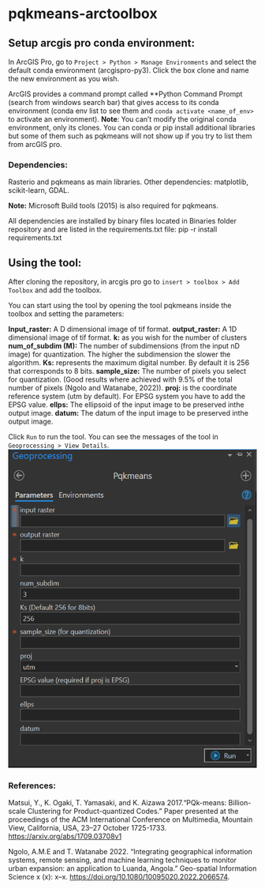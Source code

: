 # pqkmeans-arctoolbox

## Setup arcgis pro conda environment:
In ArcGIS Pro, go to `Project > Python > Manage Environments` and select the default conda environment (arcgispro-py3). Click the box clone and name the new environment as you wish.
 
ArcGIS provides a command prompt called **Python Command Prompt (search from windows search bar) that gives access to its conda environment (conda env list to see them and `conda activate <name_of_env>` to activate an environment).
**Note**: You can’t modify the original conda environment, only its clones. You can conda or pip install additional libraries but some of them such as pqkmeans will not show up if you try to list them from arcGIS pro.
 
### Dependencies:
Rasterio and pqkmeans as main libraries.
Other dependencies:  matplotlib, scikit-learn, GDAL.

**Note:** Microsoft Build tools (2015) is also required for pqkmeans.

All dependencies are installed by binary files located in Binaries folder repository and are listed in the requirements.txt file:
pip -r install requirements.txt
 
## Using the tool:
 
After cloning the repository, in arcgis pro go to `insert > toolbox > Add Toolbox` and add the toolbox.

You can start using the tool by opening the tool pqkmeans inside the toolbox and setting the parameters:

**Input_raster:** A D dimensional image of tif format.
**output_raster:** A 1D dimensional image of tif format.
**k:** as you wish for the number of clusters
**num_of_subdim (M):**  The  number of subdimensions (from the input nD image) for quantization. The higher the subdimension the slower the algorithm.
**Ks:**  represents the maximum digital number. By default it is 256 that corresponds to 8 bits.
**sample_size:** The number of pixels you select for quantization. (Good results where achieved with 9.5% of the total number of pixels (Ngolo and Watanabe, 2022)).
**proj:** is the coordinate reference system (utm by default). For EPSG system you have to add the EPSG value.
**ellps:** The ellipsoid of the input image to be preserved inthe output image.
**datum:** The datum of the input image to be preserved inthe output image.

Click `Run` to run the tool. You can see the messages of the tool in `Geoprocessing > View Details`.
<kbd> <img src="params.png" /> </kbd>

### References:

Matsui, Y., K. Ogaki, T. Yamasaki, and K. Aizawa 2017.“PQk-means: Billion-scale Clustering for Product-quantized Codes.” Paper presented at the proceedings of the ACM International Conference on Multimedia, Mountain View, California, USA, 23–27 October 1725-1733. https://arxiv.org/abs/1709.03708v1
 
Ngolo, A.M.E and T. Watanabe 2022. “Integrating geographical information systems, remote sensing, and machine learning techniques to monitor urban expansion: an application to Luanda, Angola.” Geo-spatial Information
Science x (x): x–x. https://doi.org/10.1080/10095020.2022.2066574.
